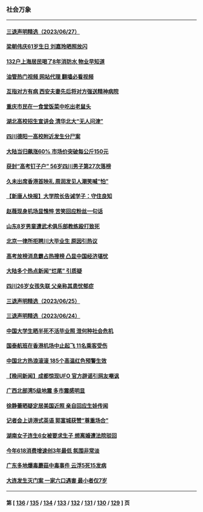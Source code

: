 ### 社会万象
---
#### [三退声明精选（2023/06/27）](../../pages/ncid282/n14023921.md?06281245) 
#### [梁朝伟庆61岁生日 刘嘉玲晒照放闪](../../pages/ncid282/n14023667.md?06281245) 
#### [132户上海居民喝了8年消防水 物业早知道](../../pages/ncid282/n14023586.md?06281245) 
#### [油管热门视频 网站代理 翻墙必看视频](http://138.2.39.72:81/youtube.html?epic-marker?06281245)
#### [互指对方有病 西安夫妻先后将对方强送精神病院](../../pages/ncid282/n14023702.md?06281245) 
#### [重庆市民在一食堂饭菜中吃出老鼠头](../../pages/ncid282/n14023468.md?06281245) 
#### [湖北高校招生宣讲会 清华北大“无人问津”](../../pages/ncid282/n14023392.md?06281245) 
#### [四川德阳一高校附近发生分尸案](../../pages/ncid282/n14023420.md?06281245) 
#### [大陆当归飙涨60% 市场价突破每公斤150元](../../pages/ncid282/n14023318.md?06281245) 
#### [获封“高考钉子户” 56岁四川男子第27次落榜](../../pages/ncid282/n14023266.md?06281245) 
#### [久未出席香港首映礼 周润发见人潮笑喊“怕”](../../pages/ncid282/n14023143.md?06281245) 
#### [【新唐人快报】大学院长告诫学子：守住良知](../../pages/ncid282/n14023240.md?06281245) 
#### [赵薇现身机场显憔悴 苦笑回应粉丝一句话](../../pages/ncid282/n14023107.md?06281245) 
#### [山东8岁男童遭武术俱乐部教练殴打致死](../../pages/ncid282/n14022580.md?06281245) 
#### [北京一律所拒聘川大毕业生 原因引热议](../../pages/ncid282/n14022814.md?06281245) 
#### [高考放榜消息霸占热搜榜 凸显中国经济堪忧](../../pages/ncid282/n14022657.md?06281245) 
#### [大陆多个热点新闻“烂尾” 引质疑](../../pages/ncid282/n14022578.md?06281245) 
#### [四川26岁女孩失联 父亲称其患忧郁症](../../pages/ncid282/n14022573.md?06281245) 
#### [三退声明精选（2023/06/25）](../../pages/ncid282/n14022577.md?06281245) 
#### [三退声明精选（2023/06/24）](../../pages/ncid282/n14022301.md?06281245) 
#### [中国大学生晒半死不活毕业照 泄何种社会危机](../../pages/ncid282/n14022172.md?06281245) 
#### [国泰航班在香港机场中止起飞 11名乘客受伤](../../pages/ncid282/n14021982.md?06281245) 
#### [中国北方热浪滚滚 185个高温红色预警生效](../../pages/ncid282/n14021971.md?06281245) 
#### [【晚间新闻】成都惊现UFO 官方辟谣引网友嘲讽](../../pages/ncid282/n14021949.md?06281245) 
#### [广西北部湾5级地震 多市震感明显](../../pages/ncid282/n14021934.md?06281245) 
#### [徐静蕾晒疑定居美国近照 亲自回应生娃传闻](../../pages/ncid282/n14021766.md?06281245) 
#### [记者会上讲港式英语 郭富城获赞“尊重场合”](../../pages/ncid282/n14021703.md?06281245) 
#### [湖南女子连生6女被要求生子 想离婚遭法院驳回](../../pages/ncid282/n14021718.md?06281245) 
#### [今年618消费增速创3年最低 氛围非常淡](../../pages/ncid282/n14021499.md?06281245) 
#### [广东多地爆毒蘑菇中毒事件 云浮5死15发病](../../pages/ncid282/n14021476.md?06281245) 
#### [大连发生灭门案 一家六口遇害 最小者仅7岁](../../pages/ncid282/n14021459.md?06281245) 

---
#### 第 [ [136](./136.md?06281245) / [135](./135.md?06281245) / [134](./134.md?06281245) / [133](./133.md?06281245) / [132](./132.md?06281245) / [131](./131.md?06281245) / [130](./130.md?06281245) / [129](./129.md?06281245) ] 页

